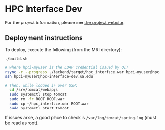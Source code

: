 # HPC Interface Dev

For the project information, please see
[the project website](https://peterwzhang.github.io/MRI/).

## Deployment instructions

To deploy, execute the following (from the MRI directory):

```sh
./build.sh

# where hpci-myuser is the LDAP credential issued by OIT
rsync -r --progress ./backend/target/hpc_interface.war hpci-myuser@hpc-interface-dev.ua.edu:
ssh hpci-myuser@hpc-interface-dev.ua.edu

# Then, while logged in over SSH:
  cd /srv/tomcat/webapps
  sudo systemctl stop tomcat
  sudo rm -fr ROOT ROOT.war
  sudo cp ~/hpc_interface.war ROOT.war
  sudo systemctl start tomcat
```

If issues arise, a good place to check is `/var/log/tomcat/spring.log` (must be
read as root).
